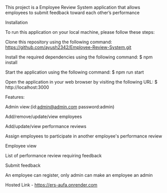 This project is a Employee Review System application that allows employees to submit feedback toward each other’s performance

Installation

To run this application on your local machine, please follow these steps:

Clone this repository using the following command: https://github.com/ayush2342/Employee-Review-System.git

Install the required dependencies using the following command: $ npm install

Start the application using the following command: $ npm run start

Open the application in your web browser by visiting the following URL: $ http://localhost:3000

Features:

Admin view:(id:admin@admin.com  password:admin)

Add/remove/update/view employees

Add/update/view performance reviews

Assign employees to participate in another employee's performance review


Employee view

List of performance review requiring feedback

Submit feedback

An employee can register, only admin can make an employee an admin

Hosted Link - https://ers-aufa.onrender.com
